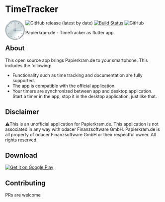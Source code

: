 # TimeTracker

<img src="assets/images/icon_splash.png" width="65" align="left">

![GitHub release (latest by date)](https://img.shields.io/github/v/release/SimonIT/timetracker)
[![Build Status](https://travis-ci.com/SimonIT/timetracker.svg?branch=master)](https://travis-ci.com/SimonIT/timetracker)
![GitHub](https://img.shields.io/github/license/SimonIT/timetracker)

Papierkram.de - TimeTracker as flutter app

## About

This open source app brings Papierkram.de to your smartphone. This includes the following:
* Functionality such as time tracking and documentation are fully supported.
* The app is compatible with the official application.
* Your timers are synchronized between app and desktop application. Start a timer in the app, stop it in the desktop application, just like that.

## Disclaimer

⚠️This is an unofficial application for Papierkram.de. This application is not associated in any way with odacer Finanzsoftware GmbH. Papierkram.de is all property of odacer Finanzsoftware GmbH or their respectful owner. All rights reserved.

## Download

<a href='https://play.google.com/store/apps/details?id=com.papierkram.timetracker&pcampaignid=MKT-Other-global-all-co-prtnr-py-PartBadge-Mar2515-1'><img alt='Get it on Google Play' src='https://play.google.com/intl/en_us/badges/images/generic/en_badge_web_generic.png' width="200px"/></a>

## Contributing

PRs are welcome

